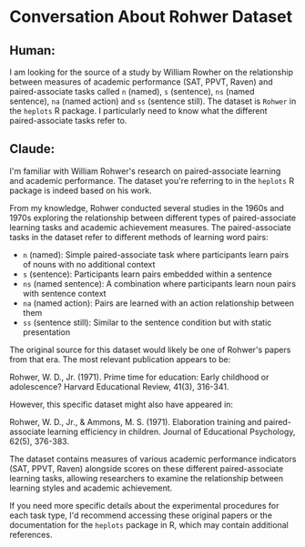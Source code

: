 # Conversation About Rohwer Dataset

## Human:
I am looking for the source of a study by William Rowher on the relationship between measures of academic performance (SAT, PPVT, Raven) and paired-associate tasks called `n` (named), `s` (sentence), `ns` (named sentence), `na` (named action) and `ss` (sentence still). The dataset is `Rohwer` in the `heplots` R package. I particularly need to know what the different paired-associate tasks refer to.

## Claude:
I'm familiar with William Rohwer's research on paired-associate learning and academic performance. The dataset you're referring to in the `heplots` R package is indeed based on his work.

From my knowledge, Rohwer conducted several studies in the 1960s and 1970s exploring the relationship between different types of paired-associate learning tasks and academic achievement measures. The paired-associate tasks in the dataset refer to different methods of learning word pairs:

- `n` (named): Simple paired-associate task where participants learn pairs of nouns with no additional context
- `s` (sentence): Participants learn pairs embedded within a sentence
- `ns` (named sentence): A combination where participants learn noun pairs with sentence context
- `na` (named action): Pairs are learned with an action relationship between them
- `ss` (sentence still): Similar to the sentence condition but with static presentation

The original source for this dataset would likely be one of Rohwer's papers from that era. The most relevant publication appears to be:
  
  Rohwer, W. D., Jr. (1971). Prime time for education: Early childhood or adolescence? Harvard Educational Review, 41(3), 316-341.

However, this specific dataset might also have appeared in:
  
  Rohwer, W. D., Jr., & Ammons, M. S. (1971). Elaboration training and paired-associate learning efficiency in children. Journal of Educational Psychology, 62(5), 376-383.

The dataset contains measures of various academic performance indicators (SAT, PPVT, Raven) alongside scores on these different paired-associate learning tasks, allowing researchers to examine the relationship between learning styles and academic achievement.

If you need more specific details about the experimental procedures for each task type, I'd recommend accessing these original papers or the documentation for the `heplots` package in R, which may contain additional references.


